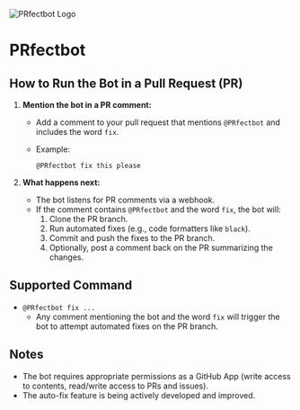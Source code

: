 ![PRfectbot Logo](@PRfectbot.ai.png)

# PRfectbot

## How to Run the Bot in a Pull Request (PR)

1. **Mention the bot in a PR comment:**

   - Add a comment to your pull request that mentions `@PRfectbot` and includes the word `fix`.
   - Example:

     ```
     @PRfectbot fix this please
     ```

2. **What happens next:**
   - The bot listens for PR comments via a webhook.
   - If the comment contains `@PRfectbot` and the word `fix`, the bot will:
     1. Clone the PR branch.
     2. Run automated fixes (e.g., code formatters like `black`).
     3. Commit and push the fixes to the PR branch.
     4. Optionally, post a comment back on the PR summarizing the changes.

## Supported Command

- `@PRfectbot fix ...`
  - Any comment mentioning the bot and the word `fix` will trigger the bot to attempt automated fixes on the PR branch.

## Notes

- The bot requires appropriate permissions as a GitHub App (write access to contents, read/write access to PRs and issues).
- The auto-fix feature is being actively developed and improved.
